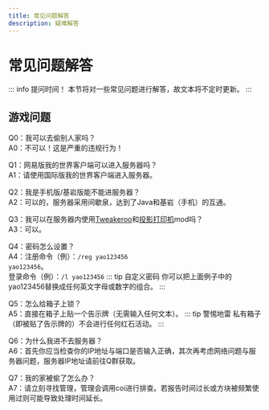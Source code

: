 ```yaml
---
title: 常见问题解答
description: 疑难解答
---
```

# 常见问题解答
::: info 提问时间！
本节将对一些常见问题进行解答，故文本将不定时更新。
:::
## 游戏问题
Q0：我可以去偷别人家吗？<br>
A0：不可以！这是严重的违规行为！

Q1：网易版我的世界客户端可以进入服务器吗？<br>
A1：请使用国际版我的世界客户端进入服务器。

Q2：我是手机版/基岩版能不能进服务器？<br>
A2：可以的，服务器采用间歇泉，达到了Java和基岩（手机）的互通。

Q3：我可以在服务器内使用[Tweakeroo](https://www.mcmod.cn/class/2230.html)和[投影打印机](https://www.mcmod.cn/class/8233.html)mod吗？<br>
A3：可以。

Q4：密码怎么设置？<br>
A4：注册命令（例）：<code>/reg yao123456 yao123456</code>。<br>
登录命令（例）：<code>/l yao123456</code>
::: tip 自定义密码
你可以把上面例子中的yao123456替换成任何英文字母或数字的组合。
:::

Q5：怎么给箱子上锁？<br>
A5：直接在箱子上贴一个告示牌（无需输入任何文本）。
::: tip 警惕地雷
私有箱子（即被贴了告示牌的）不会进行任何红石活动。
:::

Q6：为什么我进不去服务器？<br>
A6：首先你应当检查你的IP地址与端口是否输入正确，其次再考虑网络问题与服务器问题，服务器IP地址请前往Q群获取。

Q7：我的家被偷了怎么办？<br>
A7：请立刻寻找管理，管理会调用coi进行排查。若报告时间过长或方块被频繁使用过则可能导致处理时间延长。